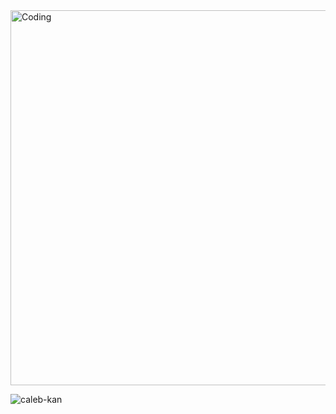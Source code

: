 <img align="center" alt="Coding" width="600" src="https://media.tenor.com/YZPnGuPeZv8AAAAd/coding.gif">
<p><img align="center" src="https://github-readme-streak-stats.herokuapp.com/?user=caleb-kan&" alt="caleb-kan" /></p>
